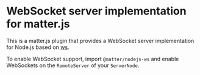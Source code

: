 # WebSocket server implementation for matter.js

This is a matter.js plugin that provides a WebSocket server implementation for Node.js based on
[ws](https://github.com/websockets/ws).

To enable WebSocket support, import `@matter/nodejs-ws` and enable WebSockets on the `RemoteServer` of your
`ServerNode`.